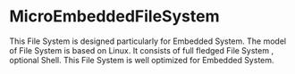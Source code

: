 MicroEmbeddedFileSystem
=======================

This File System is designed particularly for Embedded System. The model of File System is based on Linux. It consists of full fledged File System , optional Shell. This File System is well optimized for Embedded System.

